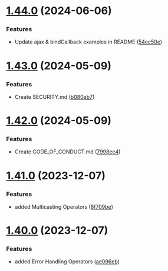 # [1.44.0](https://github.com/manthanank/learn-rxjs/compare/v1.43.0...v1.44.0) (2024-06-06)


### Features

* Update ajax & bindCallback examples in README ([54ec50e](https://github.com/manthanank/learn-rxjs/commit/54ec50e10436b12f4d169e2f2c633c53345f29c9))



# [1.43.0](https://github.com/manthanank/learn-rxjs/compare/v1.42.0...v1.43.0) (2024-05-09)


### Features

* Create SECURITY.md ([b080eb7](https://github.com/manthanank/learn-rxjs/commit/b080eb7182d26d6d3b44d86da77275d2fc877a99))



# [1.42.0](https://github.com/manthanank/learn-rxjs/compare/v1.41.0...v1.42.0) (2024-05-09)


### Features

* Create CODE_OF_CONDUCT.md ([7998ec4](https://github.com/manthanank/learn-rxjs/commit/7998ec414f281333cc76efba9b0006b0b768fce8))



# [1.41.0](https://github.com/manthanank/learn-rxjs/compare/v1.40.0...v1.41.0) (2023-12-07)


### Features

* added Multicasting Operators ([8f709be](https://github.com/manthanank/learn-rxjs/commit/8f709be0c4b0eaef56dd5ad420be5936e2f5dfec))



# [1.40.0](https://github.com/manthanank/learn-rxjs/compare/v1.39.0...v1.40.0) (2023-12-07)


### Features

* added Error Handling Operators ([ae096eb](https://github.com/manthanank/learn-rxjs/commit/ae096eb0e4a2366ecdcfe1246a1496e4a0211b06))



